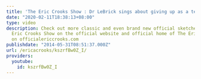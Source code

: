 ```yaml
---
title: 'The Eric Crooks Show : Dr LeBrick sings about giving up as a teenager psychologist'
date: "2020-02-11T18:38:13+08:00"
type: video
description: Check out more classic and even brand new official sketches from The
  Eric Crooks Show on the official website and official home of The Eric Crooks Show
  on officialericcrooks.com
publishdate: "2014-05-31T08:51:37.000Z"
url: /ericacrooks/kszrfBw0Z_I/
providers:
  youtube:
    id: kszrfBw0Z_I
---
```

